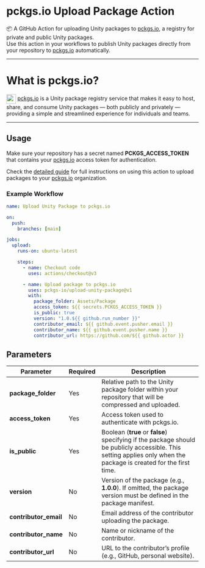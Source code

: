 # pckgs.io Upload Package Action

📦 A GitHub Action for uploading Unity packages to [pckgs.io](https://pckgs.io), a registry for private and public Unity packages.  
Use this action in your workflows to publish Unity packages directly from your repository to [pckgs.io](https://pckgs.io) automatically.

---

# What is pckgs.io?

<img align="center" src="https://pckgs.io/icon-dark.png" width="25" /> [pckgs.io](https://pckgs.io) is a Unity package registry service that makes it easy to host, share, and consume Unity packages — both publicly and privately — providing a simple and streamlined experience for individuals and teams.

---

## Usage

Make sure your repository has a secret named **PCKGS_ACCESS_TOKEN** that contains your [pckgs.io](https://pckgs.io) access token for authentication.


Check the [detailed guide](https://pckgs.io/docs/upload-a-package-with-github-actions) for full instructions on using this action to upload packages to your [pckgs.io](https://pckgs.io) organization.

### Example Workflow

```yaml
name: Upload Unity Package to pckgs.io

on:
  push:
    branches: [main]

jobs:
  upload:
    runs-on: ubuntu-latest

    steps:
      - name: Checkout code
        uses: actions/checkout@v3

      - name: Upload package to pckgs.io
        uses: pckgs-io/upload-unity-package@v1
        with:
          package_folder: Assets/Package
          access_token: ${{ secrets.PCKGS_ACCESS_TOKEN }}
          is_public: true
          version: "1.0.${{ github.run_number }}"
          contributor_email: ${{ github.event.pusher.email }}
          contributor_name: ${{ github.event.pusher.name }}
          contributor_url: https://github.com/${{ github.actor }}
```

## Parameters

| Parameter          | Required | Description                                                                                     |
|--------------------|----------|-------------------------------------------------------------------------------------------------|
| **package_folder**   | Yes      | Relative path to the Unity package folder within your repository that will be compressed and uploaded.                                        |
| **access_token**     | Yes      | Access token used to authenticate with pckgs.io.                                               |
| **is_public**        | Yes      | Boolean (**true** or **false**) specifying if the package should be publicly accessible. This setting applies only when the package is created for the first time.       |
| **version**          | No       | Version of the package (e.g., **1.0.0**). If omitted, the package version must be defined in the package manifest. |
| **contributor_email**| No       | Email address of the contributor uploading the package.                                        |
| **contributor_name** | No       | Name or nickname of the contributor.                                                           |
| **contributor_url**  | No       | URL to the contributor’s profile (e.g., GitHub, personal website).                             |
